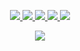 <p align="center">
  <a href="https://arthurdiluz.github.io" alt="Personal Page" target="_blank">
    <img src="https://img.shields.io/website?label=Personal%20Page&style=for-the-badge&url=https%3A%2F%2Farthurdiluz.github.io"/>
  </a>
  <a href="https://www.linkedin.com/in/arthurdiluz/" alt="LinkedIn" target="_blank">
    <img src="https://img.shields.io/badge/-LinkedIn-0077B5?style=for-the-badge&logo=Linkedin&logoColor=white"/>
  </a>
  <a href="https://www.instagram.com/arthurdiluz/" alt="Instagram" target="_blank">
    <img src="https://img.shields.io/badge/-Instagram-E4405F?style=for-the-badge&logo=Instagram&logoColor=white"/>
  </a>
  <a href="https://t.me/arthurdiluz" alt="Telegram" target="_blank">
    <img src="https://img.shields.io/badge/Telegram-2CA5E0?style=for-the-badge&logo=telegram&logoColor=white"/>
  </a>
  <a href="mailto:arthurdiluz@outlook.com" alt="Outlook" target="_blank">
    <img src="https://img.shields.io/badge/-Outlook-0078D4?style=for-the-badge&logo=MIcrosoft%20Outlook&logoColor=white"/>
  </a>
</p>
<p align="center">
  <img src="https://github-readme-stats.vercel.app/api?username=arthurdiluz&show_icons=true&icon_color=4ebcf0&hide_border=true&theme=dark&bg_color=0D1117"/>
</p>
